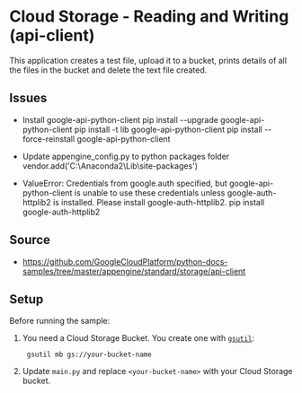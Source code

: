 # Cloud Storage - Reading and Writing (api-client)

This application creates a test file, upload it to a bucket, prints details of all the files in the bucket and delete the text file created.

## Issues

- Install google-api-python-client
pip install --upgrade google-api-python-client
pip install -t lib google-api-python-client
pip install --force-reinstall google-api-python-client

- Update appengine_config.py to python packages folder
vendor.add('C:\Anaconda2\Lib\site-packages')

- ValueError: Credentials from google.auth specified, but google-api-python-client is unable to use these credentials unless google-auth-httplib2 is installed. Please install google-auth-httplib2.
pip install google-auth-httplib2

## Source
- https://github.com/GoogleCloudPlatform/python-docs-samples/tree/master/appengine/standard/storage/api-client

## Setup

Before running the sample:

1. You need a Cloud Storage Bucket. You create one with [`gsutil`](https://cloud.google.com/storage/docs/gsutil):

        gsutil mb gs://your-bucket-name

2. Update `main.py` and replace `<your-bucket-name>` with your Cloud Storage bucket.
